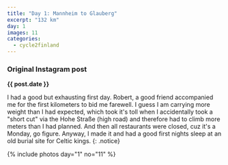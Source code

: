 ```yaml
---
title: "Day 1: Mannheim to Glauberg"
excerpt: "132 km"
day: 1
images: 11
categories:
  - cycle2finland
---
```


### Original Instagram post
**{{ post.date }}**

I had a good but exhausting first day. Robert, a good friend accompanied me for the first kilometers to bid me farewell. I guess I am carrying more weight than I had expected, which took it's toll when I accidentally took a "short cut" via the Hohe Straße (high road) and therefore had to climb more meters than I had planned. And then all restaurants were closed, cuz it's a Monday, go figure. Anyway, I made it and had a good first nights sleep at an old burial site for Celtic kings.
{: .notice}

{% include photos day="1" no="11" %}
